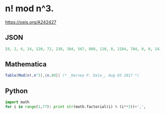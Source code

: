 # n\! mod n^3\.
https://oeis.org/A242427
## JSON
```JSON
[0, 2, 6, 24, 120, 72, 238, 384, 567, 800, 110, 0, 2184, 784, 0, 0, 1428, 0, 703, 0, 0, 2904, 4209, 0, 0, 13520, 0, 0, 15109, 0, 18228, 0, 0, 30056, 0, 0, 9546, 14440, 0, 0, 26855, 0, 23994, 0, 0, 25392, 13207, 0, 0, 0, 0, 0, 95453, 0, 0, 0, 0, 148016, 93928, 0, 208315]
```
## Mathematica
```Mathematica
Table[Mod[n!,n^3],{n,80}] (* _Harvey P. Dale_, Aug 03 2017 *)
```
## Python
```Python
import math
for i in range(1,77): print str(math.factorial(i) % (i**3))+',',
```
